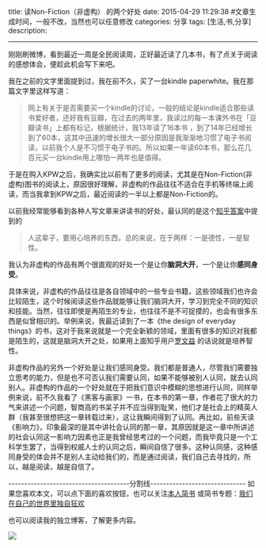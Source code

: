 title: 读Non-Fiction（非虚构） 的两个好处 
date: 2015-04-29 11:29:38 #文章生成时间，一般不改，当然也可以任意修改
categories:  分享
tags: [生活,书,分享] 
description: 

---

刚刚刷微博，看到最近一周是全民阅读周，正好最近读了几本书，有了点关于阅读的感想体会，便趁此机会写下来吧。

我在之前的文字里面提到过，我在前不久，买了一台kindle paperwhite。我在那篇文字里这样写道：

>网上有关于是否需要买一个kindle的讨论，一般的结论是kindle适合那些读书爱好者，还好我有豆瓣，在过去的两年里，我读过的每一本课外书在「豆瓣读书」上都有标记，根据统计，我13年读了16本书 ，到了14年已经增长到了60本，这其中迅速的增长很大一部分原因是我渐渐地习惯了电子书阅读，以前我个人是不习惯于电子书的。所以如果一年读60本书，那么花几百元买一台kindle用上哪怕一两年也是值得。


于是在购入KPW之后，我确实比以前有了更多的阅读，尤其是在Non-Fiction(非虚构)图书的阅读上，原因很好理解，非虚构的作品往往不适合在手机等终端上阅读，而当我拿到KPW之后，最近阅读的一半以上都是Non-Fiction的。

以前我经常能够看到各种人写文章来讲读书的好处，最认同的是这个[知乎答案](http://www.zhihu.com/question/26244602/answer/32560207)中提到的

>人这辈子，要用心培养的东西，总的来说，在于两样：一是德性，一是智性。

我认为非虚构的作品有两个很直观的好处一个是让你**脑洞大开**，一个是让你**感同身受**。

具体来说，非虚构的作品往往是各自领域中的一些专业书籍，这些领域我们也许会比较陌生，这个时候阅读这些作品就能够让我们脑洞大开，学习到完全不同的知识和技能。当然，往往即使是再陌生的专业，也往往不是不可捉摸的，也会有很多东西是似曾相识的。举例来说，我最近读到了一本《the design of everyday things》的书，这对于我来说就是一个完全新颖的领域，里面有很多的知识对我都是陌生的，这就是脑洞大开之处，如果用上面知乎用户[罗文益](http://www.zhihu.com/people/luo-wen-yi-36)   的话说就是培养智性。

非虚构作品的另外一个好处是让我们感同身受。我们都是普通人，尽管我们需要独立思考的能力，但是也不可否认我们需要认同，如果不能够被别人认同，就去认同别人。非虚构的作品的一个好处就在于把我们意识中模糊的思想进行认同，同样举例来说，前不久我看了《黑客与画家》一书，在本书的第一章，作者花了很大的力气来讲述一个问题，智商高的书呆子并不应当得到耻笑，他们才是社会上的精英人群（我甚至很想把这一章转载过来），这让我瞬间得到了认同。再比如，前些天读《影响力》，印象最深的是其中讲社会认同的那一章，其原因就是这一章中所讲述的社会认同这一影响力因素也正是我曾经思考过的一个问题，而我毕竟只是一个工科学生罢了，当得到权威人士的认同之后，瞬间自信了很多。这种认同感，这种感同身受的体会并不是别人主动给我们的，而是通过阅读，我们自己去寻找的，所以，越是阅读，越是自信了。




--------------------------------------分割线------------------------------
如果您喜欢本文，可以点下面的喜欢按钮，也可以关注[本人简书](http://www.jianshu.com/users/1c26e9e36267/latest_articles)
或简书专题：[我们在自己的世界里独自狂欢](http://www.jianshu.com/collection/7b424559990a)

也可以阅读我的独立博客，了解更多内容。

[![](http://hktkdy.qiniudn.com/slogan.jpg)](http://hktkdy.com)


